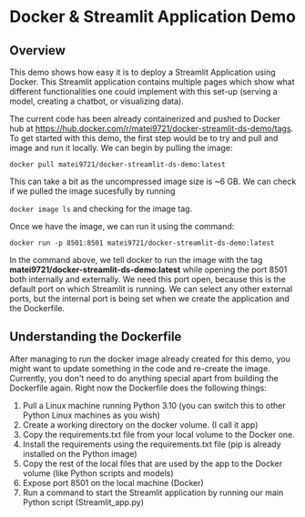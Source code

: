 # Docker & Streamlit Application Demo

## Overview

This demo shows how easy it is to deploy a Streamlit Application using Docker. This Streamlit application contains 
multiple pages which show what different functionalities one could implement with this set-up (serving a model, creating
a chatbot, or visualizing data).

The current code has been already containerized and pushed to Docker hub at 
https://hub.docker.com/r/matei9721/docker-streamlit-ds-demo/tags. To get started with this demo, the first step would be
to try and pull and image and run it locally. We can begin by pulling the image:

`docker pull matei9721/docker-streamlit-ds-demo:latest`

This can take a bit as the uncompressed image size is ~6 GB. We can check if we pulled the image sucesfully by running

`docker image ls` and checking for the image tag.

Once we have the image, we can run it using the command:

`docker run -p 8501:8501 matei9721/docker-streamlit-ds-demo:latest`

In the command above, we tell docker to run the image with the tag **matei9721/docker-streamlit-ds-demo:latest** while 
opening the port 8501 both internally and externally. We need this port open, because this is the default port on which 
Streamlit is running. We can select any other external ports, but the internal port is being set when we create the application
and the Dockerfile.

## Understanding the Dockerfile

After managing to run the docker image already created for this demo, you might want to update something in the code and
re-create the image. Currently, you don't need to do anything special apart from building the Dockerfile again. Right 
now the Dockerfile does the following things:

1. Pull a Linux machine running Python 3.10 (you can switch this to other Python Linux machines as you wish)
2. Create a working directory on the docker volume. (I call it app)
3. Copy the requirements.txt file from your local volume to the Docker one.
4. Install the requirements using the requirements.txt file (pip is already installed on the Python image)
5. Copy the rest of the local files that are used by the app to the Docker volume (like Python scripts and models)
6. Expose port 8501 on the local machine (Docker)
7. Run a command to start the Streamlit application by running our main Python script (Streamlit_app.py)


